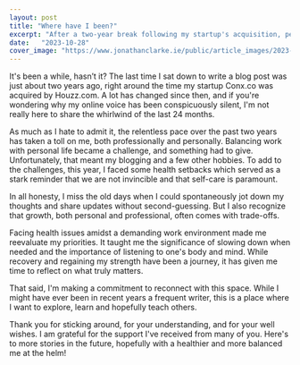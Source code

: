```yaml
---
layout: post
title: "Where have I been?"
excerpt: "After a two-year break following my startup's acquisition, personal challenges and health setbacks paused my blogging journey. Now, with renewed perspective, I'm committed to reconnecting here, grateful for your ongoing support."
date:   "2023-10-28"
cover_image: "https://www.jonathanclarke.ie/public/article_images/2023-10-28/lost.png"
---
```


It's been a while, hasn’t it? The last time I sat down to write a blog post was just about two years ago, right around the time my startup Conx.co was acquired by Houzz.com. A lot has changed since then, and if you're wondering why my online voice has been conspicuously silent, I'm not really here to share the whirlwind of the last 24 months.

As much as I hate to admit it, the relentless pace over the past two years has taken a toll on me, both professionally and personally. Balancing work with personal life became a challenge, and something had to give. Unfortunately, that meant my blogging and a few other hobbies. To add to the challenges, this year, I faced some health setbacks which served as a stark reminder that we are not invincible and that self-care is paramount.

In all honesty, I miss the old days when I could spontaneously jot down my thoughts and share updates without second-guessing. But I also recognize that growth, both personal and professional, often comes with trade-offs.

Facing health issues amidst a demanding work environment made me reevaluate my priorities. It taught me the significance of slowing down when needed and the importance of listening to one's body and mind. While recovery and regaining my strength have been a journey, it has given me time to reflect on what truly matters.

That said, I'm making a commitment to reconnect with this space. While I might have ever been in recent years a frequent writer, this is a place where I want to explore, learn and hopefully teach others. 

Thank you for sticking around, for your understanding, and for your well wishes. I am grateful for the support I've received from many of you. Here's to more stories in the future, hopefully with a healthier and more balanced me at the helm!
